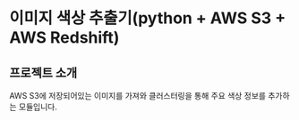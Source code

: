 # 이미지 색상 추출기(python + AWS S3 + AWS Redshift)

## 프로젝트 소개
AWS S3에 저장되어있는 이미지를 가져와 클러스터링을 통해 주요 색상 정보를 추가하는 모듈입니다.

## 
